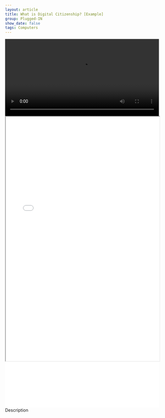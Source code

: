 ```yaml
---
layout: article
title: What is Digital Citizenship? [Example]
group: Plugged-IN
show_date: false
tags: Computers
---
```


<video width="100%" controls>
  <source src="/assets/videos/sample.mov" type="video/mp4">
</video>

<iframe src="/assets/samplepdf.pdf" width="100%" height="800px"></iframe>

<embed src="/assets/samplepdf.pdf" width="100%" />
Description
